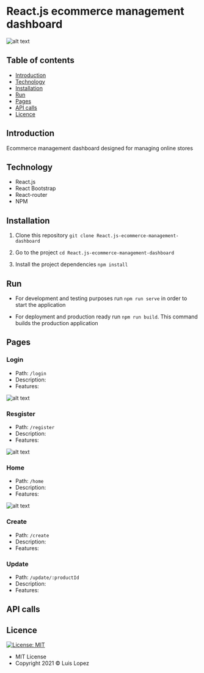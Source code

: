 # React.js ecommerce management dashboard

![alt text](https://www.gokiebox.com/comparte/wp-content/uploads/2018/07/tienda-virtual-1.png)

## Table of contents

* [Introduction](#introduction)
* [Technology](#technology)
* [Installation](#installation)
* [Run](#run)
* [Pages](#endpoints)
* [API calls](#api-calls)
* [Licence](#licence)

## Introduction

Ecommerce management dashboard designed for managing online stores

## Technology

* React.js
* React Bootstrap
* React-router
* NPM

## Installation


1. Clone this repository `git clone React.js-ecommerce-management-dashboard`

2. Go to the project `cd React.js-ecommerce-management-dashboard`

3. Install the project dependencies `npm install`


## Run

* For development and testing purposes run `npm run serve` in order to start the application

* For deployment and production ready run `npm run build`. This command builds the production application

## Pages

### Login

* Path: `/login`
* Description:
* Features: 

![alt text](https://i.imgur.com/p1Cdt5e.png)

### Resgister

* Path: `/register`
* Description:
* Features: 

![alt text](https://i.imgur.com/rX8S5eu.png)

### Home

* Path: `/home`
* Description:
* Features: 

![alt text](https://i.imgur.com/KDrTBrh.png)

### Create

* Path: `/create`
* Description:
* Features: 

### Update

* Path: `/update/:productId`
* Description:
* Features: 

## API calls

## Licence
 [![License: MIT](https://img.shields.io/badge/License-MIT-yellow.svg)](https://opensource.org/licenses/MIT)

* MIT License
* Copyright 2021 © Luis Lopez